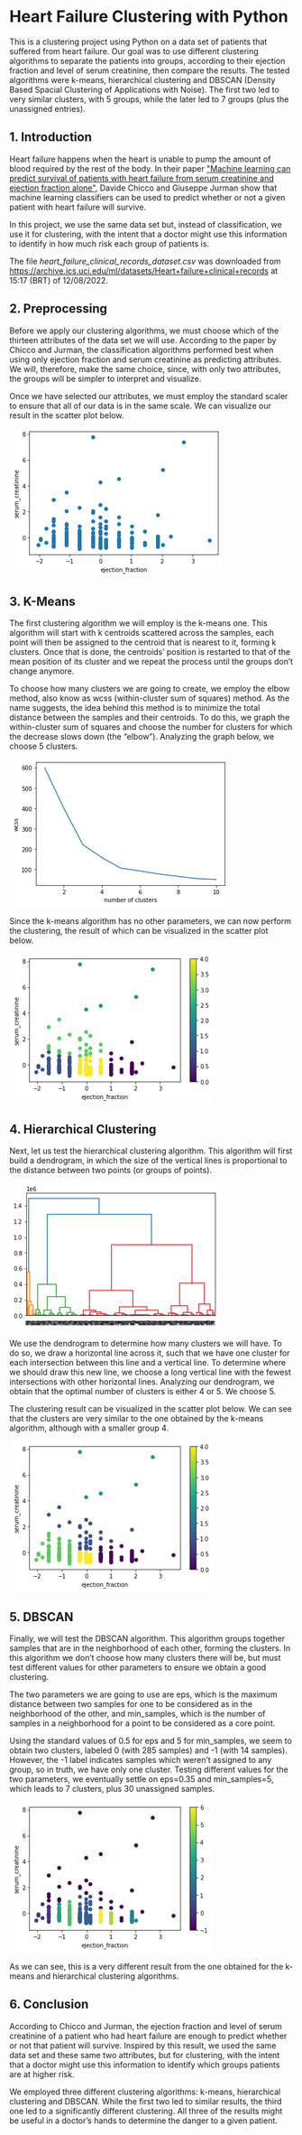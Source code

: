# Heart Failure Clustering with Python

This is a clustering project using Python on a data set of patients that suffered from heart failure. Our goal was to use different clustering algorithms to separate the patients into groups, according to their ejection fraction and level of serum creatinine, then compare the results. The tested algorithms were k-means, hierarchical clustering and DBSCAN (Density Based Spacial Clustering of Applications with Noise). The first two led to very similar clusters, with 5 groups, while the later led to 7 groups (plus the unassigned entries).

## 1. Introduction

Heart failure happens when the heart is unable to pump the amount of blood required by the rest of the body. In their paper ["Machine learning can predict survival of patients with heart failure from serum creatinine and ejection fraction alone"](https://bmcmedinformdecismak.biomedcentral.com/articles/10.1186/s12911-020-1023-5), Davide Chicco and Giuseppe Jurman show that machine learning classifiers can be used to predict whether or not a given patient with heart failure will survive. 

In this project, we use the same data set but, instead of classification, we use it for clustering, with the intent that a doctor might use this information to identify in how much risk each group of patients is.

The file *heart_failure_clinical_records_dataset.csv* was downloaded from https://archive.ics.uci.edu/ml/datasets/Heart+failure+clinical+records at 15:17 (BRT) of 12/08/2022.

## 2. Preprocessing

Before we apply our clustering algorithms, we must choose which of the thirteen attributes of the data set we will use. According to the paper by Chicco and Jurman, the classification algorithms performed best when using only ejection fraction and serum creatinine as predicting attributes. We will, therefore, make the same choice, since, with only two attributes, the groups will be simpler to interpret and visualize.

Once we have selected our attributes, we must employ the standard scaler to ensure that all of our data is in the same scale. We can visualize our result in the scatter plot below.

![Scatter plot of the data](heart_scatter.png)

## 3. K-Means

The first clustering algorithm we will employ is the k-means one. This algorithm will start with k centroids scattered across the samples, each point will then be assigned to the centroid that is nearest to it, forming k clusters. Once that is done, the centroids’ position is restarted to that of the mean position of its cluster and we repeat the process until the groups don’t change anymore.

To choose how many clusters we are going to create, we employ the elbow method, also know as wcss (within-cluster sum of squares) method. As the name suggests, the idea behind this method is to minimize the total distance between the samples and their centroids. To do this, we graph the within-cluster sum of squares and choose the number for clusters for which the decrease slows down (the “elbow”). Analyzing the graph below, we choose 5 clusters.

![Graph of the wcss](heart_wcss.png)

Since the k-means algorithm has no other parameters, we can now perform the clustering, the result of which can be visualized in the scatter plot below.

![k-means clustering](heart_kmeans.png)

## 4. Hierarchical Clustering

Next, let us test the hierarchical clustering algorithm. This algorithm will first build a dendrogram, in which the size of the vertical lines is proportional to the distance between two points (or groups of points).

![Dendrogram](heart_dendro.png)

We use the dendrogram to determine how many clusters we will have. To do so, we draw a horizontal line across it, such that we have one cluster for each intersection between this line and a vertical line. To determine where we should draw this new line, we choose a long vertical line with the fewest intersections with other horizontal lines. Analyzing our dendrogram, we obtain that the optimal number of clusters is either 4 or 5. We choose 5.

The clustering result can be visualized in the scatter plot below. We can see that the clusters are very similar to the one obtained by the k-means algorithm, although with a smaller group 4.

![Hierarchical clustering](heart_hc.png)

## 5. DBSCAN

Finally, we will test the DBSCAN algorithm. This algorithm groups together samples that are in the neighborhood of each other, forming the clusters. In this algorithm we don’t choose how many clusters there will be, but must test different values for other parameters to ensure we obtain a good clustering.

The two parameters we are going to use are eps, which is the maximum distance between two samples for one to be considered as in the neighborhood of the other, and min_samples, which is the number of samples in a neighborhood for a point to be considered as a core point.

Using the standard values of 0.5 for eps and 5 for min_samples, we seem to obtain two clusters, labeled 0 (with 285 samples) and -1 (with 14 samples). However, the -1 label indicates samples which weren’t assigned to any group, so in truth, we have only one cluster. Testing different values for the two parameters, we eventually settle on eps=0.35 and min_samples=5, which leads to 7 clusters, plus 30 unassigned samples.

![DBSCAN](heart_dbscan.png)

As we can see, this is a very different result from the one obtained for the k-means and hierarchical clustering algorithms.

## 6. Conclusion

According to Chicco and Jurman, the ejection fraction and level of serum creatinine of a patient who had heart failure are enough to predict whether or not that patient will survive. Inspired by this result, we used the same data set and these same two attributes, but for clustering, with the intent that a doctor might use this information to identify which groups patients are at higher risk.

We employed three different clustering algorithms: k-means, hierarchical clustering and DBSCAN. While the first two led to similar results, the third one led to a significantly different clustering. All three of the results might be useful in a doctor’s hands to determine the danger to a given patient.
